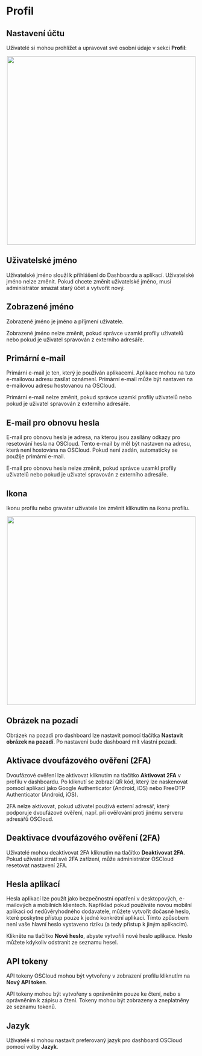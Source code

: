 # Profil

## Nastavení účtu

Uživatelé si mohou prohlížet a upravovat své osobní údaje v sekci **Profil**:

<center>
<img src="/img/profile-account.png" class="shadow" width="500px">
</center>

## Uživatelské jméno

Uživatelské jméno slouží k přihlášení do Dashboardu a aplikací. Uživatelské jméno nelze změnit. Pokud chcete změnit uživatelské jméno, musí administrátor smazat starý účet a vytvořit nový.

## Zobrazené jméno

Zobrazené jméno je jméno a příjmení uživatele.

Zobrazené jméno nelze změnit, pokud správce uzamkl profily uživatelů nebo pokud je uživatel spravován z externího adresáře.

## Primární e-mail

Primární e-mail je ten, který je používán aplikacemi. Aplikace mohou na tuto e-mailovou adresu zasílat oznámení. Primární e-mail může být nastaven na e-mailovou adresu hostovanou na OSCloud.

Primární e-mail nelze změnit, pokud správce uzamkl profily uživatelů nebo pokud je uživatel spravován z externího adresáře.

## E-mail pro obnovu hesla

E-mail pro obnovu hesla je adresa, na kterou jsou zasílány odkazy pro resetování hesla na OSCloud. Tento e-mail by měl být nastaven na adresu, která není hostována na OSCloud. Pokud není zadán, automaticky se použije primární e-mail.

E-mail pro obnovu hesla nelze změnit, pokud správce uzamkl profily uživatelů nebo pokud je uživatel spravován z externího adresáře.

## Ikona

Ikonu profilu nebo gravatar uživatele lze změnit kliknutím na ikonu profilu.

<center>
<img src="/img/profile_avatar.png" class="shadow" width="500px">
</center>

## Obrázek na pozadí

Obrázek na pozadí pro dashboard lze nastavit pomocí tlačítka **Nastavit obrázek na pozadí**. Po nastavení bude dashboard mít vlastní pozadí.

## Aktivace dvoufázového ověření (2FA)

Dvoufázové ověření lze aktivovat kliknutím na tlačítko **Aktivovat 2FA** v profilu v dashboardu. Po kliknutí se zobrazí QR kód, který lze naskenovat pomocí aplikací jako Google Authenticator (Android, iOS) nebo FreeOTP Authenticator (Android, iOS).

2FA nelze aktivovat, pokud uživatel používá externí adresář, který podporuje dvoufázové ověření, např. při ověřování proti jinému serveru adresářů OSCloud.

## Deaktivace dvoufázového ověření (2FA)

Uživatelé mohou deaktivovat 2FA kliknutím na tlačítko **Deaktivovat 2FA**. Pokud uživatel ztratí své 2FA zařízení, může administrátor OSCloud resetovat nastavení 2FA.

## Hesla aplikací

Hesla aplikací lze použít jako bezpečnostní opatření v desktopových, e-mailových a mobilních klientech. Například pokud používáte novou mobilní aplikaci od nedůvěryhodného dodavatele, můžete vytvořit dočasné heslo, které poskytne přístup pouze k jedné konkrétní aplikaci. Tímto způsobem není vaše hlavní heslo vystaveno riziku (a tedy přístup k jiným aplikacím).

Klikněte na tlačítko **Nové heslo**, abyste vytvořili nové heslo aplikace. Heslo můžete kdykoliv odstranit ze seznamu hesel.

## API tokeny

API tokeny OSCloud mohou být vytvořeny v zobrazení profilu kliknutím na **Nový API token**. 

API tokeny mohou být vytvořeny s oprávněním pouze ke čtení, nebo s oprávněním k zápisu a čtení. Tokeny mohou být zobrazeny a zneplatněny ze seznamu tokenů.

## Jazyk

Uživatelé si mohou nastavit preferovaný jazyk pro dashboard OSCloud pomocí volby **Jazyk**.
